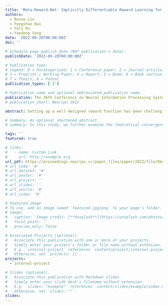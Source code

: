 ```yaml
---
title: 'Meta-Reward-Net: Implicitly Differentiable Reward Learning for Preference-based Reinforcement Learning'
authors:
  - Runze Liu
  - Fengshuo Bai
  - Yali Du
  - Yaodong Yang
date: '2022-09-28T00:00:00Z'
doi: ''

# Schedule page publish date (NOT publication's date).
publishDate: '2022-09-28T00:00:00Z'

# Publication type.
# Legend: 0 = Uncategorized; 1 = Conference paper; 2 = Journal article;
# 3 = Preprint / Working Paper; 4 = Report; 5 = Book; 6 = Book section;
# 7 = Thesis; 8 = Patent
publication_types: ['1']

# Publication name and optional abbreviated publication name.
publication: The 36th Conference on Neural Information Processing Systems (NeurIPS 2022)
# publication_short: Neurips 2022

abstract: Setting up a well-designed reward function has been challenging for many reinforcement learning applications. Preference-based reinforcement learning (PbRL) provides a new framework that avoids reward engineering by leveraging human preferences (ie, preferring apples over oranges) as the reward signal. Therefore, improving the efficacy of data usage for preference data becomes critical. In this work, we propose Meta-Reward-Net (MRN), a data-efficient PbRL framework that incorporates bi-level optimization for both reward and policy learning. The key idea of MRN is to adopt the performance of the Q-function as the learning target. Based on this, MRN learns the Q-function and the policy in the inner level while updating the reward function adaptively according to the performance of the Q-function on the preference data in the outer level. Our experiments on robotic simulated manipulation tasks and locomotion tasks demonstrate that MRN outperforms prior methods in the case of few preference labels and significantly improves data efficiency, achieving state-of-the-art in preference-based RL. Ablation studies further demonstrate that MRN learns a more accurate Q-function compared to prior work and shows obvious advantages when only a small amount of human feedback is available. The source code and videos of this project are released at https://sites.google.com/view/meta-reward-net.

# Summary. An optional shortened abstract.
# summary: In this study, we further examine the theoretical convergence rate and sample complexity of such regret minimization-based double oracle methods, utilizing a unified framework called RegretMinimizing Double Oracle.

tags: ''
featured: true

# links:
#   - name: Custom Link
#     url: http://example.org
url_pdf: https://proceedings.neurips.cc/paper_files/paper/2022/file/8be9c134bb193d8bd3827d4df8488228-Paper-Conference.pdf
# url_code: '#'
# url_dataset: '#'
# url_poster: '#'
# url_project: ''
# url_slides: ''
# url_source: '#'
# url_video: '#'

# Featured image
# To use, add an image named `featured.jpg/png` to your page's folder.
# image:
#   caption: 'Image credit: [**Unsplash**](https://unsplash.com/photos/pLCdAaMFLTE)'
#   focal_point: ''
#   preview_only: false

# Associated Projects (optional).
#   Associate this publication with one or more of your projects.
#   Simply enter your project's folder or file name without extension.
#   E.g. `internal-project` references `content/project/internal-project/index.md`.
#   Otherwise, set `projects: []`.
projects:
  - internal-project

# Slides (optional).
#   Associate this publication with Markdown slides.
#   Simply enter your slide deck's filename without extension.
#   E.g. `slides: "example"` references `content/slides/example/index.md`.
#   Otherwise, set `slides: ""`.
slides:
---
```

